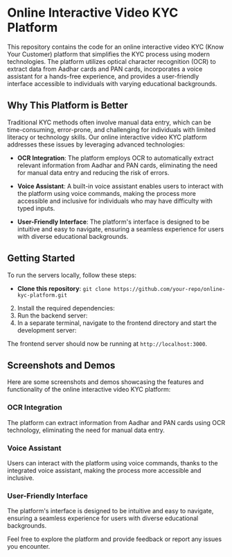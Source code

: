 # Online Interactive Video KYC Platform

This repository contains the code for an online interactive video KYC (Know Your Customer) platform that simplifies the KYC process using modern technologies. The platform utilizes optical character recognition (OCR) to extract data from Aadhar cards and PAN cards, incorporates a voice assistant for a hands-free experience, and provides a user-friendly interface accessible to individuals with varying educational backgrounds.

## Why This Platform is Better

Traditional KYC methods often involve manual data entry, which can be time-consuming, error-prone, and challenging for individuals with limited literacy or technology skills. Our online interactive video KYC platform addresses these issues by leveraging advanced technologies:

- **OCR Integration**: The platform employs OCR to automatically extract relevant information from Aadhar and PAN cards, eliminating the need for manual data entry and reducing the risk of errors.

- **Voice Assistant**: A built-in voice assistant enables users to interact with the platform using voice commands, making the process more accessible and inclusive for individuals who may have difficulty with typed inputs.

- **User-Friendly Interface**: The platform's interface is designed to be intuitive and easy to navigate, ensuring a seamless experience for users with diverse educational backgrounds.

## Getting Started

To run the servers locally, follow these steps:

- **Clone this repository**:
  ```git clone https://github.com/your-repo/online-kyc-platform.git```
2. Install the required dependencies:
3. Run the backend server:
4. In a separate terminal, navigate to the frontend directory and start the development server:

The frontend server should now be running at `http://localhost:3000`.

## Screenshots and Demos

Here are some screenshots and demos showcasing the features and functionality of the online interactive video KYC platform:

### OCR Integration

The platform can extract information from Aadhar and PAN cards using OCR technology, eliminating the need for manual data entry.

### Voice Assistant

Users can interact with the platform using voice commands, thanks to the integrated voice assistant, making the process more accessible and inclusive.

### User-Friendly Interface

The platform's interface is designed to be intuitive and easy to navigate, ensuring a seamless experience for users with diverse educational backgrounds.

Feel free to explore the platform and provide feedback or report any issues you encounter.
